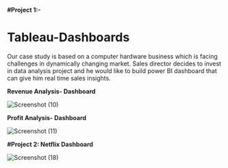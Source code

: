 **#Project 1:-**

# Tableau-Dashboards
Our case study is based on a computer hardware business which is facing challenges in dynamically changing market. Sales director decides to invest in data analysis project and he would like to build power BI dashboard that can give him real time sales insights.

**Revenue Analysis- Dashboard**

![Screenshot (10)](https://github.com/aarsh121/Tableau-Dashboards/assets/51901455/5360829c-0182-4a62-bbc5-4e8f05d50c00)

**Profit Analysis- Dashboard**

![Screenshot (11)](https://github.com/aarsh121/Tableau-Dashboards/assets/51901455/e65910af-dfe0-4af0-972f-e1582e7d95d0)


**#Project 2: 
Netflix Dashboard**


![Screenshot (18)](https://github.com/aarsh121/Tableau-Dashboards/assets/51901455/86eb8b84-2a49-4e3b-ae4b-323724ba3a3f)


